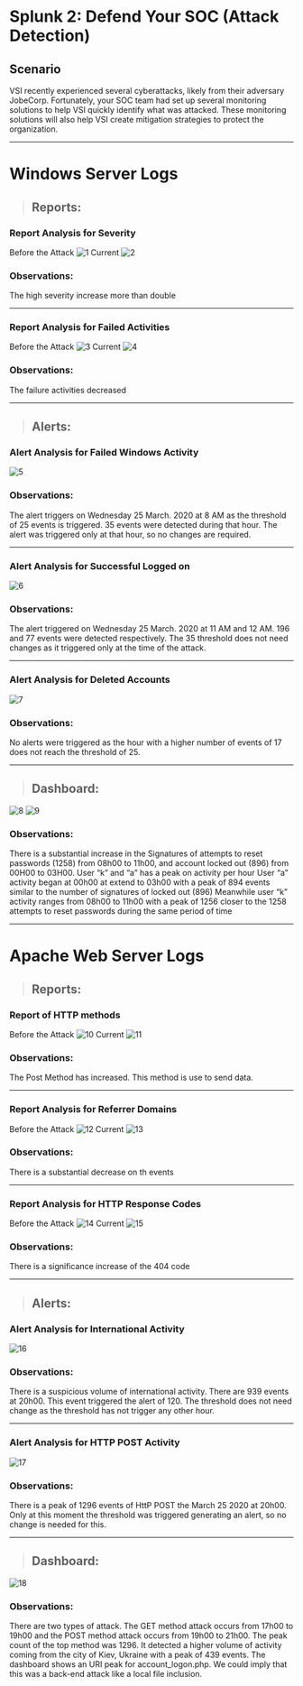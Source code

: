 # Splunk 2: Defend Your SOC (Attack Detection)
## Scenario

VSI recently experienced several cyberattacks, likely from their adversary JobeCorp. Fortunately, your SOC team had set up several monitoring solutions to help VSI quickly identify what was attacked. These monitoring solutions will also help VSI create mitigation strategies to protect the organization.

***

# Windows Server Logs

>## Reports:

### Report Analysis for Severity
Before the Attack
![1](Images/2/1.png)
Current
![2](Images/2/2.png)
### Observations:
The high severity increase more than double

---

### Report Analysis for Failed Activities
Before the Attack
![3](Images/2/3.png)
Current
![4](Images/2/4.png)
### Observations:
 The failure activities decreased

---

>## Alerts:

### Alert Analysis for Failed Windows Activity
![5](Images/2/5.png)
### Observations:
The alert triggers on Wednesday 25 March. 2020 at 8 AM as the threshold of 25 events is triggered. 35 events were detected during that hour. The alert was triggered only at that hour, so no changes are required.

---

### Alert Analysis for Successful Logged on
![6](Images/2/6.png)
### Observations:
The alert triggered on Wednesday 25 March. 2020 at 11 AM and 12 AM. 196 and 77 events were detected respectively. The 35 threshold does not need changes as it triggered only at the time of the attack.

---

### Alert Analysis for Deleted Accounts
![7](Images/2/7.png)
### Observations: 
No alerts were triggered as the hour with a higher number of events of 17 does not reach the threshold of 25. 

---

>## Dashboard:

![8](Images/2/8.png)
![9](Images/2/9.png)
### Observations: 
There is a substantial increase in the Signatures of attempts to reset passwords (1258) from 08h00 to 11h00, and account locked out (896) from 00H00 to 03H00. User “k” and “a” has a peak on activity per hour
User “a” activity began at 00h00 at extend to 03h00 with a peak of 894 events similar to the number of signatures of locked out (896)
Meanwhile user “k” activity ranges from 08h00 to 11h00 with a peak of 1256 closer to the 1258 attempts to reset passwords during the same period of time

***

# Apache Web Server Logs

>## Reports:

### Report of HTTP methods
Before the Attack
![10](Images/2/10.png)
Current
![11](Images/2/11.png)
### Observations: 
The Post Method has increased. This method is use to send data.

---

### Report Analysis for Referrer Domains
Before the Attack
![12](Images/2/12.png)
Current
![13](Images/2/13.png)
### Observations: 
There is a substantial decrease on th events

---

### Report Analysis for HTTP Response Codes
Before the Attack
![14](Images/2/14.png)
Current
![15](Images/2/15.png)
### Observations:
There is a significance increase of the 404 code

---

>## Alerts:

### Alert Analysis for International Activity
![16](Images/2/16.png)
### Observations: 
There is a suspicious volume of international activity. There are 939 events at 20h00. This event triggered the alert of 120. The threshold does not need change as the threshold has not trigger any other hour.

---

### Alert Analysis for HTTP POST Activity
![17](Images/2/17.png)
### Observations: 
There is a peak of 1296 events of HttP POST the March 25 2020 at 20h00. Only at this moment the threshold was triggered generating an alert, so no change is needed for this.

---

>## Dashboard:
![18](Images/2/18.png)
### Observations: 
There are two types of attack. The GET method attack occurs from 17h00 to 19h00 and the POST method attack occurs from 19h00 to 21h00. The peak count of the top method was 1296.
It detected a higher volume of activity coming from the city of Kiev, Ukraine with a peak of 439 events. The dashboard shows an URI peak for account_logon.php. We could imply that this was a back-end attack like a local file inclusion.